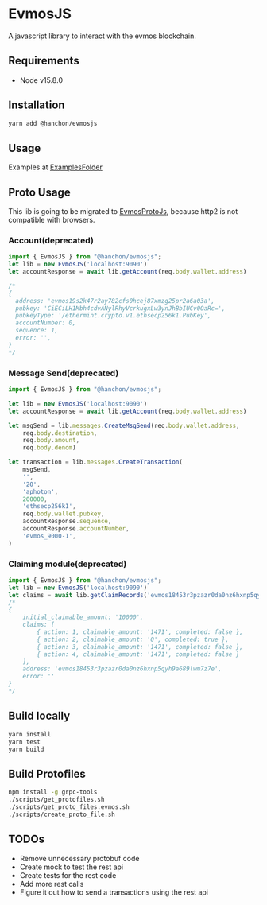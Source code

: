 # EvmosJS

A javascript library to interact with the evmos blockchain.

## Requirements

- Node v15.8.0

## Installation

```sh
yarn add @hanchon/evmosjs
```

## Usage

Examples at [ExamplesFolder](https://github.com/hanchon-live/evmosjs/tree/master/examples)

## Proto Usage

This lib is going to be migrated to [EvmosProtoJs](https://github.com/hanchon-live/evmosprotojs), because http2 is not compatible with browsers.

### Account(deprecated)

```ts
import { EvmosJS } from "@hanchon/evmosjs";
let lib = new EvmosJS('localhost:9090')
let accountResponse = await lib.getAccount(req.body.wallet.address)

/*
{
  address: 'evmos19s2k47r2ay782cfs0hcej87xmzg25pr2a6a03a',
  pubkey: 'CiECiLH1Mbh4cdvANylRhyVcrkugxLw3ynJhBbIUCv0OaRc=',
  pubkeyType: '/ethermint.crypto.v1.ethsecp256k1.PubKey',
  accountNumber: 0,
  sequence: 1,
  error: '',
}
*/
```

### Message Send(deprecated)

```ts
import { EvmosJS } from "@hanchon/evmosjs";

let lib = new EvmosJS('localhost:9090')
let accountResponse = await lib.getAccount(req.body.wallet.address)

let msgSend = lib.messages.CreateMsgSend(req.body.wallet.address,
    req.body.destination,
    req.body.amount,
    req.body.denom)

let transaction = lib.messages.CreateTransaction(
    msgSend,
    '',
    '20',
    'aphoton',
    200000,
    'ethsecp256k1',
    req.body.wallet.pubkey,
    accountResponse.sequence,
    accountResponse.accountNumber,
    'evmos_9000-1',
)
```

### Claiming module(deprecated)

```ts
import { EvmosJS } from "@hanchon/evmosjs";
let lib = new EvmosJS('localhost:9090')
let claims = await lib.getClaimRecords('evmos18453r3pzazr0da0nz6hxnp5qyh9a689lwm7z7e')
/*
{
    initial_claimable_amount: '10000',
    claims: [
        { action: 1, claimable_amount: '1471', completed: false },
        { action: 2, claimable_amount: '0', completed: true },
        { action: 3, claimable_amount: '1471', completed: false },
        { action: 4, claimable_amount: '1471', completed: false }
    ],
    address: 'evmos18453r3pzazr0da0nz6hxnp5qyh9a689lwm7z7e',
    error: ''
}
*/
```

## Build locally

```sh
yarn install
yarn test
yarn build
```

## Build Protofiles

```sh
npm install -g grpc-tools
./scripts/get_protofiles.sh
./scripts/get_proto_files.evmos.sh
./scripts/create_proto_file.sh
```

## TODOs

- Remove unnecessary protobuf code
- Create mock to test the rest api
- Create tests for the rest code
- Add more rest calls
- Figure it out how to send a transactions using the rest api
